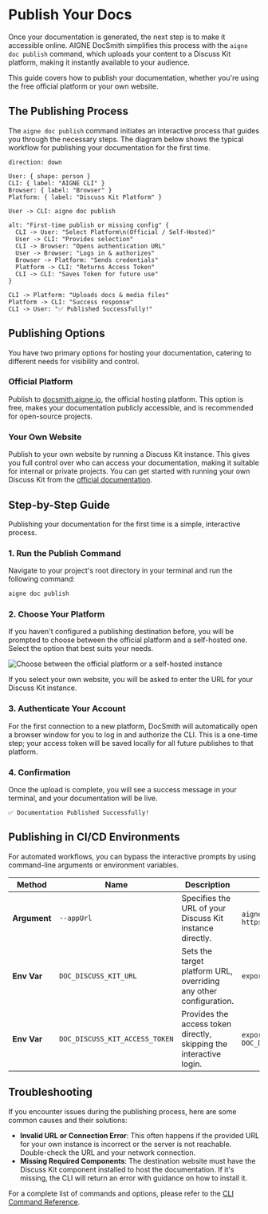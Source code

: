 # Publish Your Docs

Once your documentation is generated, the next step is to make it accessible online. AIGNE DocSmith simplifies this process with the `aigne doc publish` command, which uploads your content to a Discuss Kit platform, making it instantly available to your audience.

This guide covers how to publish your documentation, whether you're using the free official platform or your own website.

## The Publishing Process

The `aigne doc publish` command initiates an interactive process that guides you through the necessary steps. The diagram below shows the typical workflow for publishing your documentation for the first time.

```d2
direction: down

User: { shape: person }
CLI: { label: "AIGNE CLI" }
Browser: { label: "Browser" }
Platform: { label: "Discuss Kit Platform" }

User -> CLI: aigne doc publish

alt: "First-time publish or missing config" {
  CLI -> User: "Select Platform\n(Official / Self-Hosted)"
  User -> CLI: "Provides selection"
  CLI -> Browser: "Opens authentication URL"
  User -> Browser: "Logs in & authorizes"
  Browser -> Platform: "Sends credentials"
  Platform -> CLI: "Returns Access Token"
  CLI -> CLI: "Saves Token for future use"
}

CLI -> Platform: "Uploads docs & media files"
Platform -> CLI: "Success response"
CLI -> User: "✅ Published Successfully!"
```

## Publishing Options

You have two primary options for hosting your documentation, catering to different needs for visibility and control.

### Official Platform

Publish to [docsmith.aigne.io](https://docsmith.aigne.io), the official hosting platform. This option is free, makes your documentation publicly accessible, and is recommended for open-source projects.

### Your Own Website

Publish to your own website by running a Discuss Kit instance. This gives you full control over who can access your documentation, making it suitable for internal or private projects. You can get started with running your own Discuss Kit from the [official documentation](https://www.arcblock.io/docs/web3-kit/en/discuss-kit).

## Step-by-Step Guide

Publishing your documentation for the first time is a simple, interactive process.

### 1. Run the Publish Command

Navigate to your project's root directory in your terminal and run the following command:

```bash
aigne doc publish
```

### 2. Choose Your Platform

If you haven't configured a publishing destination before, you will be prompted to choose between the official platform and a self-hosted one. Select the option that best suits your needs.

![Choose between the official platform or a self-hosted instance](https://docsmith.aigne.io/image-bin/uploads/9fd929060b5abe13d03cf5eb7aea85aa.png)

If you select your own website, you will be asked to enter the URL for your Discuss Kit instance.

### 3. Authenticate Your Account

For the first connection to a new platform, DocSmith will automatically open a browser window for you to log in and authorize the CLI. This is a one-time step; your access token will be saved locally for all future publishes to that platform.

### 4. Confirmation

Once the upload is complete, you will see a success message in your terminal, and your documentation will be live.

```
✅ Documentation Published Successfully!
```

## Publishing in CI/CD Environments

For automated workflows, you can bypass the interactive prompts by using command-line arguments or environment variables.

| Method | Name | Description | Example |
|---|---|---|---|
| **Argument** | `--appUrl` | Specifies the URL of your Discuss Kit instance directly. | `aigne doc publish --appUrl https://docs.mycompany.com` |
| **Env Var** | `DOC_DISCUSS_KIT_URL` | Sets the target platform URL, overriding any other configuration. | `export DOC_DISCUSS_KIT_URL=...` |
| **Env Var** | `DOC_DISCUSS_KIT_ACCESS_TOKEN` | Provides the access token directly, skipping the interactive login. | `export DOC_DISCUSS_KIT_ACCESS_TOKEN=...` |

## Troubleshooting

If you encounter issues during the publishing process, here are some common causes and their solutions:

-   **Invalid URL or Connection Error**: This often happens if the provided URL for your own instance is incorrect or the server is not reachable. Double-check the URL and your network connection.
-   **Missing Required Components**: The destination website must have the Discuss Kit component installed to host the documentation. If it's missing, the CLI will return an error with guidance on how to install it.

For a complete list of commands and options, please refer to the [CLI Command Reference](./cli-reference.md).